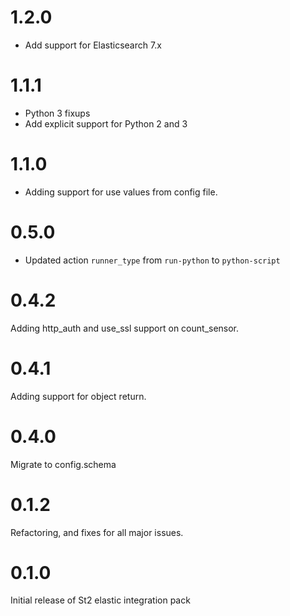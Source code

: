 # 1.2.0

- Add support for Elasticsearch 7.x

# 1.1.1

- Python 3 fixups
- Add explicit support for Python 2 and 3

# 1.1.0

- Adding support for use values from config file.

# 0.5.0

- Updated action `runner_type` from `run-python` to `python-script`

# 0.4.2

Adding http_auth and use_ssl support on count_sensor.

# 0.4.1

Adding support for object return.

# 0.4.0

Migrate to config.schema

# 0.1.2

Refactoring, and fixes for all major issues.

# 0.1.0

Initial release of St2 elastic integration pack
